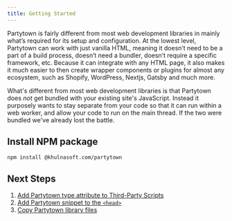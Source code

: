 ```yaml
---
title: Getting Started
---
```


Partytown is fairly different from most web development libraries in mainly what’s required for its setup and configuration. At the lowest level, Partytown can work with just vanilla HTML, meaning it doesn’t need to be a part of a build process, doesn’t need a bundler, doesn’t require a specific framework, etc. Because it can integrate with any HTML page, it also makes it much easier to then create wrapper components or plugins for almost any ecosystem, such as Shopify, WordPress, Nextjs, Gatsby and much more.

What's different from most web development libraries is that Partytown does _not_ get bundled with your existing site's JavaScript. Instead it purposely wants to stay separate from your code so that it can run within a web worker, and allow your code to run on the main thread. If the two were bundled we've already lost the battle.

## Install NPM package

```
npm install @khulnasoft.com/partytown
```

## Next Steps

1. [Add Partytown type attribute to Third-Party Scripts](/partytown-scripts)
2. [Add Partytown snippet to the `<head>`](/integrations)
3. [Copy Partytown library files](/copy-library-files)
